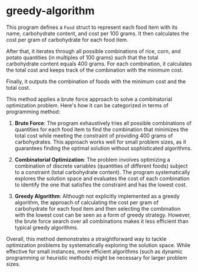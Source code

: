 # greedy-algorithm

This program defines a `Food` struct to represent each food item with its name, carbohydrate content, and cost per 100 grams. It then calculates the cost per gram of carbohydrate for each food item.

After that, it iterates through all possible combinations of rice, corn, and potato quantities (in multiples of 100 grams) such that the total carbohydrate content equals 400 grams. For each combination, it calculates the total cost and keeps track of the combination with the minimum cost.

Finally, it outputs the combination of foods with the minimum cost and the total cost.

This method applies a brute force approach to solve a combinatorial optimization problem. Here's how it can be categorized in terms of programming method:

1. **Brute Force**: The program exhaustively tries all possible combinations of quantities for each food item to find the combination that minimizes the total cost while meeting the constraint of providing 400 grams of carbohydrates. This approach works well for small problem sizes, as it guarantees finding the optimal solution without sophisticated algorithms.

2. **Combinatorial Optimization**: The problem involves optimizing a combination of discrete variables (quantities of different foods) subject to a constraint (total carbohydrate content). The program systematically explores the solution space and evaluates the cost of each combination to identify the one that satisfies the constraint and has the lowest cost.

3. **Greedy Algorithm**: Although not explicitly implemented as a greedy algorithm, the approach of calculating the cost per gram of carbohydrate for each food item and then selecting the combination with the lowest cost can be seen as a form of greedy strategy. However, the brute force search over all combinations makes it less efficient than typical greedy algorithms.

Overall, this method demonstrates a straightforward way to tackle optimization problems by systematically exploring the solution space. While effective for small instances, more efficient algorithms (such as dynamic programming or heuristic methods) might be necessary for larger problem sizes.
